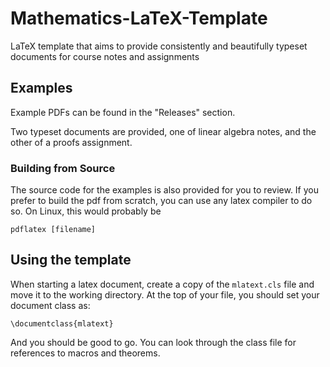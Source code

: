 # Mathematics-LaTeX-Template
LaTeX template that aims to provide consistently and beautifully typeset documents for course notes and assignments

## Examples
Example PDFs can be found in the "Releases" section.

Two typeset documents are provided, one of linear algebra notes, and the other of a proofs assignment.

### Building from Source
The source code for the examples is also provided for you to review. If you prefer to build the pdf from scratch, you can use any latex compiler to do so. On Linux, this would probably be
```
pdflatex [filename]
```

## Using the template
When starting a latex document, create a copy of the `mlatext.cls` file and move it to the working directory. At the top of your file, you should set your document class as:
```
\documentclass{mlatext}
```
And you should be good to go. You can look through the class file for references to macros and theorems.
